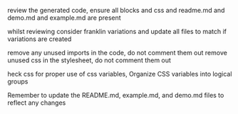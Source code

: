 review the generated code, ensure all blocks and css and readme.md and demo.md and example.md are present

whilst reviewing consider franklin variations and update all files to match if variations are created


remove any unused imports in the code, do not comment them out
remove unused css in the stylesheet, do not comment them out


heck css for proper use of css variables, Organize CSS variables into logical groups


Remember to update the README.md, example.md, and demo.md files to reflect any changes
